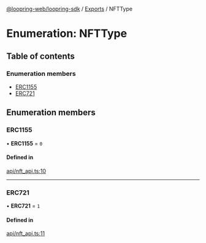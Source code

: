 [@loopring-web/loopring-sdk](../README.md) / [Exports](../modules.md) / NFTType

# Enumeration: NFTType

## Table of contents

### Enumeration members

- [ERC1155](NFTType.md#erc1155)
- [ERC721](NFTType.md#erc721)

## Enumeration members

### ERC1155

• **ERC1155** = `0`

#### Defined in

[api/nft_api.ts:10](https://github.com/Loopring/loopring_sdk/blob/acbd5a2/src/api/nft_api.ts#L10)

___

### ERC721

• **ERC721** = `1`

#### Defined in

[api/nft_api.ts:11](https://github.com/Loopring/loopring_sdk/blob/acbd5a2/src/api/nft_api.ts#L11)
